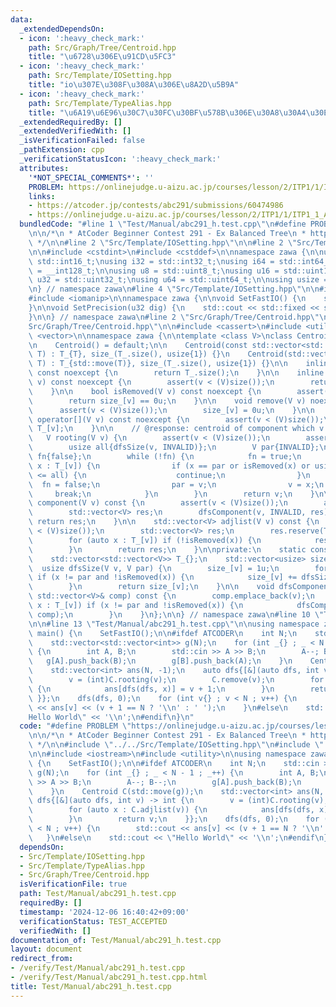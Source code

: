 ```yaml
---
data:
  _extendedDependsOn:
  - icon: ':heavy_check_mark:'
    path: Src/Graph/Tree/Centroid.hpp
    title: "\u6728\u306E\u91CD\u5FC3"
  - icon: ':heavy_check_mark:'
    path: Src/Template/IOSetting.hpp
    title: "io\u307E\u308F\u308A\u306E\u8A2D\u5B9A"
  - icon: ':heavy_check_mark:'
    path: Src/Template/TypeAlias.hpp
    title: "\u6A19\u6E96\u30C7\u30FC\u30BF\u578B\u306E\u30A8\u30A4\u30EA\u30A2\u30B9"
  _extendedRequiredBy: []
  _extendedVerifiedWith: []
  _isVerificationFailed: false
  _pathExtension: cpp
  _verificationStatusIcon: ':heavy_check_mark:'
  attributes:
    '*NOT_SPECIAL_COMMENTS*': ''
    PROBLEM: https://onlinejudge.u-aizu.ac.jp/courses/lesson/2/ITP1/1/ITP1_1_A
    links:
    - https://atcoder.jp/contests/abc291/submissions/60474986
    - https://onlinejudge.u-aizu.ac.jp/courses/lesson/2/ITP1/1/ITP1_1_A
  bundledCode: "#line 1 \"Test/Manual/abc291_h.test.cpp\"\n#define PROBLEM \"https://onlinejudge.u-aizu.ac.jp/courses/lesson/2/ITP1/1/ITP1_1_A\"\
    \n\n/*\n * AtCoder Beginner Contest 291 - Ex Balanced Tree\n * https://atcoder.jp/contests/abc291/submissions/60474986\n\
    \ */\n\n#line 2 \"Src/Template/IOSetting.hpp\"\n\n#line 2 \"Src/Template/TypeAlias.hpp\"\
    \n\n#include <cstdint>\n#include <cstddef>\n\nnamespace zawa {\n\nusing i16 =\
    \ std::int16_t;\nusing i32 = std::int32_t;\nusing i64 = std::int64_t;\nusing i128\
    \ = __int128_t;\n\nusing u8 = std::uint8_t;\nusing u16 = std::uint16_t;\nusing\
    \ u32 = std::uint32_t;\nusing u64 = std::uint64_t;\n\nusing usize = std::size_t;\n\
    \n} // namespace zawa\n#line 4 \"Src/Template/IOSetting.hpp\"\n\n#include <iostream>\n\
    #include <iomanip>\n\nnamespace zawa {\n\nvoid SetFastIO() {\n    std::cin.tie(nullptr)->sync_with_stdio(false);\n\
    }\n\nvoid SetPrecision(u32 dig) {\n    std::cout << std::fixed << std::setprecision(dig);\n\
    }\n\n} // namespace zawa\n#line 2 \"Src/Graph/Tree/Centroid.hpp\"\n\n#line 4 \"\
    Src/Graph/Tree/Centroid.hpp\"\n\n#include <cassert>\n#include <utility>\n#include\
    \ <vector>\n\nnamespace zawa {\n\ntemplate <class V>\nclass Centroid {\npublic:\n\
    \n    Centroid() = default;\n\n    Centroid(const std::vector<std::vector<V>>&\
    \ T) : T_{T}, size_(T_.size(), usize{1}) {}\n    Centroid(std::vector<std::vector<V>>&&\
    \ T) : T_{std::move(T)}, size_(T_.size(), usize{1}) {}\n\n    inline usize size()\
    \ const noexcept {\n        return T_.size();\n    }\n\n    inline usize size(V\
    \ v) const noexcept {\n        assert(v < (V)size());\n        return size_[v];\n\
    \    }\n\n    bool isRemoved(V v) const noexcept {\n        assert(v < (V)size());\n\
    \        return size_[v] == 0u;\n    }\n\n    void remove(V v) noexcept {\n  \
    \      assert(v < (V)size());\n        size_[v] = 0u;\n    }\n\n    const std::vector<V>&\
    \ operator[](V v) const noexcept {\n        assert(v < (V)size());\n        return\
    \ T_[v];\n    }\n\n    // @response: centroid of component which v belongs\n \
    \   V rooting(V v) {\n        assert(v < (V)size());\n        assert(!isRemoved(v));\n\
    \        usize all{dfsSize(v, INVALID)};\n        V par{INVALID};\n        bool\
    \ fn{false};\n        while (!fn) {\n            fn = true;\n            for (V\
    \ x : T_[v]) {\n                if (x == par or isRemoved(x) or usize{2} * size_[x]\
    \ <= all) {\n                    continue;\n                }\n              \
    \  fn = false;\n                par = v;\n                v = x;\n           \
    \     break;\n            }\n        }\n        return v;\n    }\n\n    std::vector<V>\
    \ component(V v) const {\n        assert(v < (V)size());\n        assert(!isRemoved(v));\n\
    \        std::vector<V> res;\n        dfsComponent(v, INVALID, res);\n       \
    \ return res;\n    }\n\n    std::vector<V> adjlist(V v) const {\n        assert(v\
    \ < (V)size());\n        std::vector<V> res;\n        res.reserve(T_[v].size());\n\
    \        for (auto x : T_[v]) if (!isRemoved(x)) {\n            res.emplace_back(x);\n\
    \        }\n        return res;\n    }\n\nprivate:\n    static constexpr V INVALID{static_cast<V>(-1)};\n\
    \    std::vector<std::vector<V>> T_{};\n    std::vector<usize> size_{};\n\n  \
    \  usize dfsSize(V v, V par) {\n        size_[v] = 1u;\n        for (V x : T_[v])\
    \ if (x != par and !isRemoved(x)) {\n            size_[v] += dfsSize(x, v);\n\
    \        }\n        return size_[v];\n    }\n\n    void dfsComponent(V v, V par,\
    \ std::vector<V>& comp) const {\n        comp.emplace_back(v);\n        for (V\
    \ x : T_[v]) if (x != par and !isRemoved(x)) {\n            dfsComponent(x, v,\
    \ comp);\n        }\n    }\n};\n\n} // namespace zawa\n#line 10 \"Test/Manual/abc291_h.test.cpp\"\
    \n\n#line 13 \"Test/Manual/abc291_h.test.cpp\"\n\nusing namespace zawa;\n\nint\
    \ main() {\n    SetFastIO();\n\n#ifdef ATCODER\n    int N;\n    std::cin >> N;\n\
    \    std::vector<std::vector<int>> g(N);\n    for (int _{} ; _ < N - 1 ; _++)\
    \ {\n        int A, B;\n        std::cin >> A >> B;\n        A--; B--;\n     \
    \   g[A].push_back(B);\n        g[B].push_back(A);\n    }\n    Centroid C(std::move(g));\n\
    \    std::vector<int> ans(N, -1);\n    auto dfs{[&](auto dfs, int v) -> int {\n\
    \        v = (int)C.rooting(v);\n        C.remove(v);\n        for (auto x : C.adjlist(v))\
    \ {\n            ans[dfs(dfs, x)] = v + 1;\n        }\n        return v;\n   \
    \ }};\n    dfs(dfs, 0);\n    for (int v{} ; v < N ; v++) {\n        std::cout\
    \ << ans[v] << (v + 1 == N ? '\\n' : ' ');\n    }\n#else\n    std::cout << \"\
    Hello World\" << '\\n';\n#endif\n}\n"
  code: "#define PROBLEM \"https://onlinejudge.u-aizu.ac.jp/courses/lesson/2/ITP1/1/ITP1_1_A\"\
    \n\n/*\n * AtCoder Beginner Contest 291 - Ex Balanced Tree\n * https://atcoder.jp/contests/abc291/submissions/60474986\n\
    \ */\n\n#include \"../../Src/Template/IOSetting.hpp\"\n#include \"../../Src/Graph/Tree/Centroid.hpp\"\
    \n\n#include <iostream>\n#include <utility>\n\nusing namespace zawa;\n\nint main()\
    \ {\n    SetFastIO();\n\n#ifdef ATCODER\n    int N;\n    std::cin >> N;\n    std::vector<std::vector<int>>\
    \ g(N);\n    for (int _{} ; _ < N - 1 ; _++) {\n        int A, B;\n        std::cin\
    \ >> A >> B;\n        A--; B--;\n        g[A].push_back(B);\n        g[B].push_back(A);\n\
    \    }\n    Centroid C(std::move(g));\n    std::vector<int> ans(N, -1);\n    auto\
    \ dfs{[&](auto dfs, int v) -> int {\n        v = (int)C.rooting(v);\n        C.remove(v);\n\
    \        for (auto x : C.adjlist(v)) {\n            ans[dfs(dfs, x)] = v + 1;\n\
    \        }\n        return v;\n    }};\n    dfs(dfs, 0);\n    for (int v{} ; v\
    \ < N ; v++) {\n        std::cout << ans[v] << (v + 1 == N ? '\\n' : ' ');\n \
    \   }\n#else\n    std::cout << \"Hello World\" << '\\n';\n#endif\n}\n"
  dependsOn:
  - Src/Template/IOSetting.hpp
  - Src/Template/TypeAlias.hpp
  - Src/Graph/Tree/Centroid.hpp
  isVerificationFile: true
  path: Test/Manual/abc291_h.test.cpp
  requiredBy: []
  timestamp: '2024-12-06 16:40:42+09:00'
  verificationStatus: TEST_ACCEPTED
  verifiedWith: []
documentation_of: Test/Manual/abc291_h.test.cpp
layout: document
redirect_from:
- /verify/Test/Manual/abc291_h.test.cpp
- /verify/Test/Manual/abc291_h.test.cpp.html
title: Test/Manual/abc291_h.test.cpp
---
```

